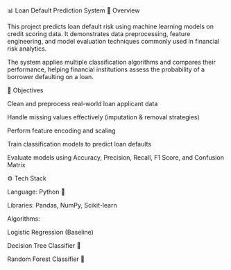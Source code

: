 📊 Loan Default Prediction System
📌 Overview

This project predicts loan default risk using machine learning models on credit scoring data.
It demonstrates data preprocessing, feature engineering, and model evaluation techniques commonly used in financial risk analytics.

The system applies multiple classification algorithms and compares their performance, helping financial institutions assess the probability of a borrower defaulting on a loan.

🎯 Objectives

Clean and preprocess real-world loan applicant data

Handle missing values effectively (imputation & removal strategies)

Perform feature encoding and scaling

Train classification models to predict loan defaults

Evaluate models using Accuracy, Precision, Recall, F1 Score, and Confusion Matrix

⚙️ Tech Stack

Language: Python 🐍

Libraries: Pandas, NumPy, Scikit-learn

Algorithms:

Logistic Regression (Baseline)

Decision Tree Classifier 🌳

Random Forest Classifier 🌲
